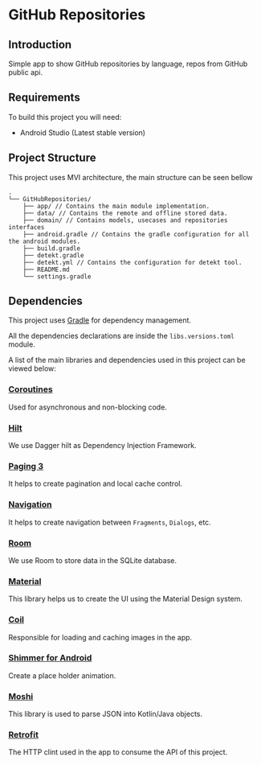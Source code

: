 # GitHub Repositories

## Introduction

Simple app to show GitHub repositories by language, repos from GitHub public api.

## Requirements

To build this project you will need:

* Android Studio (Latest stable version)

## Project Structure

This project uses MVI architecture, the main structure can be seen bellow

```
.
└── GitHubRepositories/
    ├── app/ // Contains the main module implementation.
    ├── data/ // Contains the remote and offline stored data.
    ├── domain/ // Contains models, usecases and repositories interfaces
    ├── android.gradle // Contains the gradle configuration for all the android modules.
    ├── build.gradle
    ├── detekt.gradle 
    ├── detekt.yml // Contains the configuration for detekt tool.
    ├── README.md
    └── settings.gradle
```

## Dependencies

This project uses [Gradle](https://gradle.org/) for dependency management.

All the dependencies declarations are inside the `libs.versions.toml` module.

A list of the main libraries and dependencies used in this project can be viewed below:

### [Coroutines](https://kotlinlang.org/docs/reference/coroutines-overview.html)

Used for asynchronous and non-blocking code.

### [Hilt](https://developer.android.com/training/dependency-injection/hilt-android)

We use Dagger hilt as Dependency Injection Framework.

### [Paging 3](https://developer.android.com/topic/libraries/architecture/paging/v3-overview?hl=pt-br)

It helps to create pagination and local cache control.

### [Navigation](https://developer.android.com/guide/navigation)

It helps to create navigation between `Fragments`, `Dialogs`, etc.

### [Room](https://developer.android.com/topic/libraries/architecture/room)

We use Room to store data in the SQLite database.

### [Material](https://material.io/develop/android/docs/getting-started)

This library helps us to create the UI using the Material Design system.

### [Coil](https://github.com/coil-kt/coil)

Responsible for loading and caching images in the app.

### [Shimmer for Android](https://github.com/facebook/shimmer-android)

Create a place holder animation.

### [Moshi](https://github.com/square/moshi)

This library is used to parse JSON into Kotlin/Java objects.

### [Retrofit](https://square.github.io/retrofit/)

The HTTP clint used in the app to consume the API of this project.
